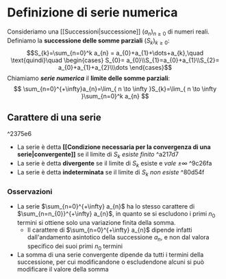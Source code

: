 # Definizione di serie numerica
Consideriamo una [[Successioni|successione]] $(a_{n})_{n\ge 0}$ di numeri reali.
Definiamo la **successione delle somme parziali** $(S_{k})_{k\ge 0}$:
$$S_{k}=\sum_{n=0}^k a_{n} = a_{0}+a_{1}+\dots+a_{k},\quad \text{quindi}\quad \begin{cases}
S_{0}= a_{0}\\S_{1}=a_{0}+a_{1}\\S_{2}= a_{0}+a_{1}+a_{2}\\\dots
\end{cases}$$
Chiamiamo ***serie numerica*** il **limite delle somme parziali**:
$$
\sum_{n=0}^{+\infty}a_{n}=\lim_{ n \to \infty }S_{k}=\lim_{ n \to \infty }\sum_{n=0}^k a_{n}  
$$
## Carattere di una serie

^2375e6

- La serie è detta **[[Condizione necessaria per la convergenza di una serie|convergente]]** se il limite di $S_{k}$ *esiste finito* ^a217d7
- La serie è detta **divergente** se il limite di $S_{k}$ esiste e *vale $\pm\infty$* ^9c26fa
- La serie è detta **indeterminata** se il limite di $S_{k}$ *non esiste* ^80d54f

### Osservazioni

- La serie $\sum_{n=0}^{+\infty} a_{n}$ ha lo stesso carattere di $\sum_{n=n_{0}}^{+\infty} a_{n}$, in quanto se si escludono i primi $n_{0}$ termini si ottiene solo una variazione finita della somma.
	- Il carattere di $\sum_{n=0}^{+\infty} a_{n}$ dipende infatti dall'andamento asintotico della successione $a_{n}$, e non dal valora specifico dei suoi primi $n_{0}$ termini
- La somma di una serie convergente dipende da tutti i termini della successione, per cui modificandone o escludendone alcuni si può modificare il valore della somma